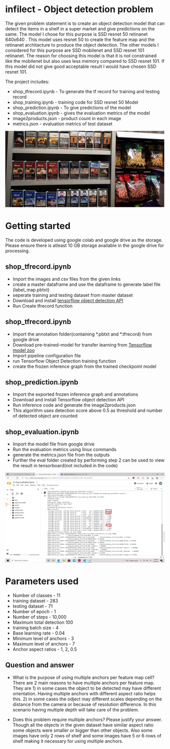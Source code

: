 # infilect - Object detection problem

The given problem statement is to create an object detection model that can detect the items in a shelf in a super market and give predictions on the same. The model I chose for this purpose is SSD resnet 50 retinanet 640x640 . This model uses resnet 50 to create the feature map and the retinanet architacture to produce the object detection. The other models I considered for this purpose are SSD mobilenet and SSD resnet 101 retinanet. The reason for choosing this model is that it is not constrained like the mobilenet but also uses less memory compared to SSD resnet 101. If this model did not give good acceptable result I would have chosen SSD resnet 101. 

The project includes:
* shop_tfrecord.ipynb - To generate the tf record for training and testing record
* shop_training.ipynb - training code for SSD resnet 50 Model
* shop_prediction.ipynb - To give predictions of the model
* shop_evaluation.ipynb - gives the evaluation metrics of the model
* image2products.json - product count in each image
* metrics.json - evaluation metrics of test dataset

![Object Detection Sample](asset/object_detection.jpg)

# Getting started

The code is developed using google colab and google drive as the storage. Please ensure there is atleast 10 GB storage available in the google drive for processing.

## shop_tfrecord.ipynb
* Import the images and csv files from the given links
* create a master dataframe and use the dataframe to generate label file (label_map.pbtxt)
* seperate training and testing dataset from master dataset
* Download and install [tensorflow object detection API](https://tensorflow-object-detection-api-tutorial.readthedocs.io/en/latest/install.html)
* Run Create tfrecord function

## shop_tfrecord.ipynb
* Import the annotation folder(containing *.pbtxt and *.tfrecord) from google drive 
* Download pre-trained-model for transfer learning from [Tensorflow model zoo](https://github.com/tensorflow/models/blob/master/research/object_detection/g3doc/tf2_detection_zoo.md)
* Import pipeline configuration file 
* run Tensorflow Object Detection training function
* create the frozen inference graph from the trained checkpoint model

## shop_prediction.ipynb
* Import the exported frozen inference graph and annotations
* Download and install Tensorflow object detection API
* Run inference code and generate the image2products.json
* This algorithm uses detection score above 0.5 as threshold and number of detected object are counted

## shop_evaluation.ipynb
* Import the model file from google drive
* Run the evaluation metrics using linux commands
* generate the metrics.json file from the outputs
* Further the eval folder created by performing step 2 can be used to view the result in tensorboard(not included in the code)

![Evaluation Metrics](asset/tfod_metric.png)

# Parameters used

* Number of classes - 11 
* training dataset - 283
* testing dataset - 71
* Number of epoch - 1
* Number of steps - 10,000
* Maximum total detection 100
* training batch size - 4
* Base learning rate - 0.04
* Minimum level of anchors - 3
* Maximum level of anchors - 7
* Anchor aspect ratios - 1, 2, 0.5 

## Question and answer
* What is the purpose of using multiple anchors per feature map cell?
      There are 2 main reasons to have multiple anchors per feature map. They are 1) in some cases the object to be detected may have different orientation. Having multiple anchors with different aspect ratio helps this. 2) in some cases the odject may different scales depending on the distance from the camera or because of resolution difference. In this scenario having multiple depth will take care of the problem.
      
* Does this problem require multiple anchors? Please justify your answer.
       Though all the objects in the given dataset have similar aspect ratio some objects were smaller or bigger than other objects. Also some images have only 2 rows of shelf and some images have 5 or 6 rows of shelf making it necessary for using multiple anchors.






